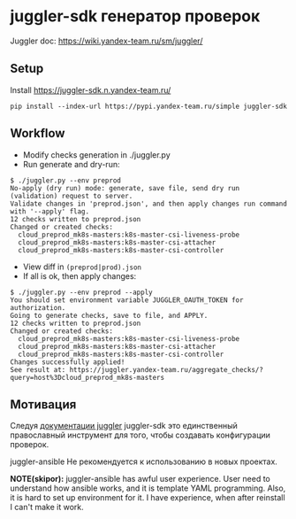 # juggler-sdk генератор проверок
Juggler doc: https://wiki.yandex-team.ru/sm/juggler/

## Setup
Install https://juggler-sdk.n.yandex-team.ru/

`pip install --index-url https://pypi.yandex-team.ru/simple juggler-sdk`

## Workflow

- Modify checks generation in ./juggler.py
- Run generate and dry-run:
```
$ ./juggler.py --env preprod
No-apply (dry run) mode: generate, save file, send dry run (validation) request to server.
Validate changes in 'preprod.json', and then apply changes run command with '--apply' flag.
12 checks written to preprod.json
Changed or created checks:
  cloud_preprod_mk8s-masters:k8s-master-csi-liveness-probe
  cloud_preprod_mk8s-masters:k8s-master-csi-attacher
  cloud_preprod_mk8s-masters:k8s-master-csi-controller
```
- View diff in `(preprod|prod).json`
- If all is ok, then apply changes:
```
$ ./juggler.py --env preprod --apply
You should set environment variable JUGGLER_OAUTH_TOKEN for authorization.
Going to generate checks, save to file, and APPLY.
12 checks written to preprod.json
Changed or created checks:
  cloud_preprod_mk8s-masters:k8s-master-csi-liveness-probe
  cloud_preprod_mk8s-masters:k8s-master-csi-attacher
  cloud_preprod_mk8s-masters:k8s-master-csi-controller
Changes successfully applied!
See result at: https://juggler.yandex-team.ru/aggregate_checks/?query=host%3Dcloud_preprod_mk8s-masters
```

## Мотивация

Следуя [документации juggler](https://wiki.yandex-team.ru/sm/juggler/ecosystem/.edit?section=1&goanchor=h-1)
juggler-sdk это единственный православный инструмент для того, чтобы создавать конфигурации проверок.

juggler-ansible Не рекомендуется к использованию в новых проектах.

**NOTE(skipor):** juggler-ansible has awful user experience. User need to understand how ansible works,
and it is template YAML programming.
Also, it is hard to set up environment for it. I have experience, when after reinstall I can't make it work.

